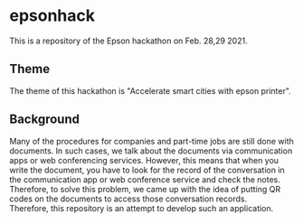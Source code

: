 # epsonhack
This is a repository of the Epson hackathon on Feb. 28,29 2021.

## Theme
The theme of this hackathon is "Accelerate smart cities with epson printer".  

## Background
Many of the procedures for companies and part-time jobs are still done with documents. In such cases, we talk about the documents via communication apps or web conferencing services. However, this means that when you write the document, you have to look for the record of the conversation in the communication app or web conference service and check the notes. Therefore, to solve this problem, we came up with the idea of putting QR codes on the documents to access those conversation records.  
Therefore, this repository is an attempt to develop such an application.
